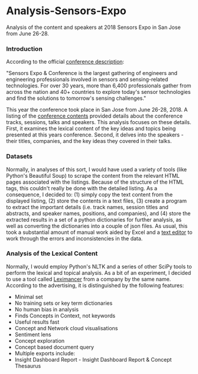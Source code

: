 # Analysis-Sensors-Expo
Analysis of the content and speakers at 2018 Sensors Expo in San Jose from June 26-28.

<h3>Introduction</h3>

According to the official <a href="https://www.sensorsexpo.com/show-overview">conference description</a>:

"Sensors Expo & Conference is the largest gathering of engineers and engineering professionals involved in sensors and sensing-related technologies. For over 30 years, more than 6,400 professionals gather from across the nation and 40+ countries to explore today's sensor technologies and find the solutions to tomorrow's sensing challenges."

This year the conference took place in San Jose from June 26-28, 2018. A listing of the <a href ="https://sensorsexpoconference2018.sched.com/list/descriptions/">conference contents</a> provided details about the conference tracks, sessions, talks and speakers. This analysis focuses on these details. First, it examines the lexical content of the key ideas and topics being presented at this years conference. Second, it delves into the speakers - their titles, companies, and the key ideas they covered in their talks.

<h3>Datasets</h3>

Normally, in analyses of this sort, I would have used a variety of tools (like Python's Beautiful Soup) to scrape the content from the relevant HTML pages associated with the listings.  Because of the structure of the HTML tags, this couldn't really be done with the detailed listing. As a consequence, I decided to: (1) simply copy the text content from the displayed listing, (2) store the contents in a text files, (3) create a program to extract the important details (i.e. track names, session titles and abstracts, and speaker names, positions, and companies), and (4) store the extracted results in a set of a python dictionaries for further analysis, as well as converting the dictionaries into a couple of json files. As usual, this took a substantial amount of manual work aided by Excel and a <a href="https://www.emeditor.com">text editor</a> to work through the errors and inconsistencies in the data.

<h3>Analysis of the Lexical Content</h3>

Normally, I would employ Python's NLTK and a series of other SciPy tools to perform the lexical and topical analysis.  As a bit of an experiment, I decided to use a tool called <a href="https://info.leximancer.com/company/">Leximancer</a> from a company by the same name. According to the advertising, it is distinguished by the following features:

<ul>
<li>Minimal set</li>
<li>No training sets or key term dictionaries</li>
<li>No human bias in analysis</li>
<li>Finds Concepts in Context, not keywords</li>
<li>Useful results fast</li>
<li>Concept and Network cloud visualisations</li>
<li>Sentiment lens</li>
<li>Concept exploration</li>
<li>Concept based document query</li>
<li>Multiple exports include:
<li>Insight Dashboard Report - Insight Dashboard Report & Concept Thesaurus
 </ul>
